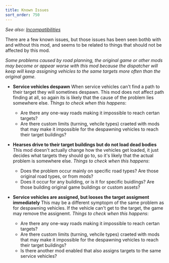 ```yaml
---
title: Known Issues
sort_order: 750
---
```

_See also: [Incompatibilities](Incompatibilities.html)_

There are a few known issues, but those issues has been seen bothb with and without this mod, and seems to be related to things that should not be affected by this mod.

*Some problems caused by road planning, the original game or other mods may become or appear worse with this mod because the dispatcher will keep will keep assigning vehicles to the same targets more often than the original game.*

- **Service vehicles despawn**
  When service vehicles can't find a path to their target they will sometines despawn.
  This mod does not affect path finding at all, so again its is likely that the cause of the problem lies somewhere else. 
  *Things to check when this happens*:
  - Are there any one-way roads making it impossible to reach certan targets?
  - Are there custom limits (turning, vehcile types) craeted with mods that may make it impossible for the despawning vehicles to reach their target buildings?


- **Hearses drive to their target buildings but do not load dead bodies**
  This mod doesn't actually change how the vehicles get loaded, it just decides what targets they should go to, so it's likely that the actual problem is somewhere else.
  *Things to check when this happens*:
  - Does the problem occur mainly on specific road types? Are those original road types, or from mods?
  - Does it occur for any building, or is it for specific buidlings? Are those building original game buildings or custom assets?


- **Service vehicles are assigned, but looses the target assigment immediately**
  This may be a different symptopm of the same problem as for despawning vehicles. If the vehicle can't get to the target, the game may remove the assignemt.
  *Things to check when this happens*:
  - Are there any one-way roads making it impossible to reach certan targets?
  - Are there custom limits (turning, vehcile types) craeted with mods that may make it impossible for the despawning vehicles to reach their target buildings?
  - Is there another mod enabled that also assigns targets to the same service vehicles?
